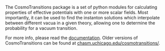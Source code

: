 The CosmoTransitions package is a set of python modules for calculating properties of effective potentials with one or more scalar fields. Most importantly, it can be used to find the instanton solutions which interpolate between different vacua in a given theory, allowing one to determine the probability for a vacuum transition.

For more info, please read the [documentation](http://clwainwright.github.io/CosmoTransitions/). Older versions of CosmoTransitions can be found at [chasm.uchicago.edu/cosmotransitions/](http://chasm.uchicago.edu/cosmotransitions/).
